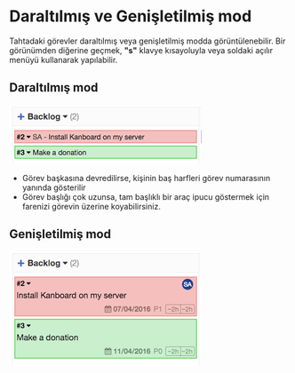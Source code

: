 Daraltılmış ve Genişletilmiş mod
===========================

Tahtadaki görevler daraltılmış veya genişletilmiş modda görüntülenebilir.
Bir görünümden diğerine geçmek, **"s"** klavye kısayoluyla veya soldaki açılır menüyü kullanarak yapılabilir.

Daraltılmış mod
--------------

![Tasks collapsed](../screenshots/board-collapsed-mode.png)

- Görev başkasına devredilirse, kişinin baş harfleri görev numarasının yanında gösterilir
- Görev başlığı çok uzunsa, tam başlıklı bir araç ipucu göstermek için farenizi görevin üzerine koyabilirsiniz.

Genişletilmiş mod
-------------

![Tasks expanded](../screenshots/board-expanded-mode.png)
